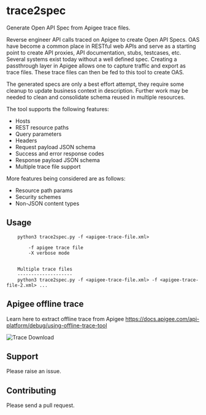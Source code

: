 # trace2spec
Generate Open API Spec from Apigee trace files.

Reverse engineer API calls traced on Apigee to create Open API Specs. OAS have become a common place in RESTful web APIs and serve as a starting point to create API proxies, API documentation, stubs, testcases, etc. Several systems exist today without a well defined spec. Creating a passthrough layer in Apigee allows one to capture traffic and export as trace files. These trace files can then be fed to this tool to create OAS. 

The generated specs are only a best effort attempt, they require some cleanup to update business context in description. Further work may be needed to clean and consolidate schema reused in multiple resources. 
 
The tool supports the following features:
 * Hosts
 * REST resource paths
 * Query parameters
 * Headers
 * Request payload JSON schema
 * Success and error response codes
 * Response payload JSON schema
 * Multiple trace file support
 
More features being considered are as follows:
 * Resource path params
 * Security schemes
 * Non-JSON content types

## Usage
```
    python3 trace2spec.py -f <apigee-trace-file.xml> 

        -f apigee trace file
        -X verbose mode


    Multiple trace files
    --------------------
    python3 trace2spec.py -f <apigee-trace-file.xml> -f <apigee-trace-file-2.xml> ...
```

## Apigee offline trace
Learn here to extract offline trace from Apigee
https://docs.apigee.com/api-platform/debug/using-offline-trace-tool

![Trace Download](https://docs.apigee.com/api-platform/images/download-trace-button-full.png "How to download offline trace file")

## Support
Please raise an issue.

## Contributing
Please send a pull request.
